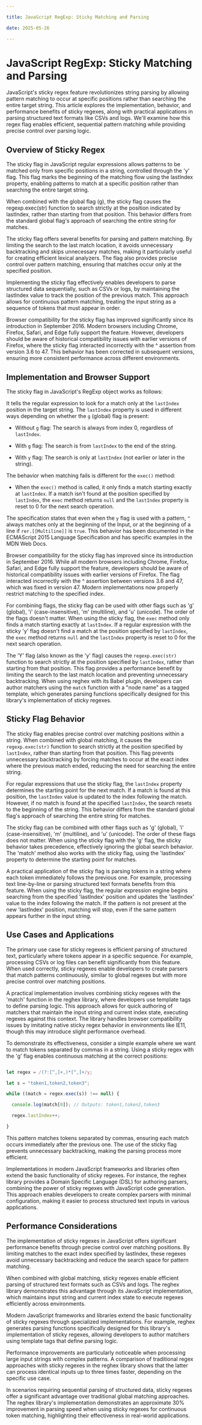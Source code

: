 ```yaml
---

title: JavaScript RegExp: Sticky Matching and Parsing

date: 2025-05-26

---
```



# JavaScript RegExp: Sticky Matching and Parsing

JavaScript's sticky regex feature revolutionizes string parsing by allowing pattern matching to occur at specific positions rather than searching the entire target string. This article explores the implementation, behavior, and performance benefits of sticky regexes, along with practical applications in parsing structured text formats like CSVs and logs. We'll examine how this regex flag enables efficient, sequential pattern matching while providing precise control over parsing logic.


## Overview of Sticky Regex

The sticky flag in JavaScript regular expressions allows patterns to be matched only from specific positions in a string, controlled through the 'y' flag. This flag marks the beginning of the matching flow using the lastIndex property, enabling patterns to match at a specific position rather than searching the entire target string.

When combined with the global flag (g), the sticky flag causes the regexp.exec(str) function to search strictly at the position indicated by lastIndex, rather than starting from that position. This behavior differs from the standard global flag's approach of searching the entire string for matches.

The sticky flag offers several benefits for parsing and pattern matching. By limiting the search to the last match location, it avoids unnecessary backtracking and skips unnecessary matches, making it particularly useful for creating efficient lexical analyzers. The flag also provides precise control over pattern matching, ensuring that matches occur only at the specified position.

Implementing the sticky flag effectively enables developers to parse structured data sequentially, such as CSVs or logs, by maintaining the lastIndex value to track the position of the previous match. This approach allows for continuous pattern matching, treating the input string as a sequence of tokens that must appear in order.

Browser compatibility for the sticky flag has improved significantly since its introduction in September 2016. Modern browsers including Chrome, Firefox, Safari, and Edge fully support the feature. However, developers should be aware of historical compatibility issues with earlier versions of Firefox, where the sticky flag interacted incorrectly with the ^ assertion from version 3.6 to 47. This behavior has been corrected in subsequent versions, ensuring more consistent performance across different environments.


## Implementation and Browser Support

The sticky flag in JavaScript's RegExp object works as follows:

It tells the regular expression to look for a match only at the `lastIndex` position in the target string. The `lastIndex` property is used in different ways depending on whether the `g` (global) flag is present:

- Without `g` flag: The search is always from index 0, regardless of `lastIndex`.

- With `g` flag: The search is from `lastIndex` to the end of the string.

- With `y` flag: The search is only at `lastIndex` (not earlier or later in the string).

The behavior when matching fails is different for the `exec()` method:

- When the `exec()` method is called, it only finds a match starting exactly at `lastIndex`. If a match isn't found at the position specified by `lastIndex`, the `exec` method returns `null` and the `lastIndex` property is reset to 0 for the next search operation.

The specification states that even when the `y` flag is used with a pattern, `^` always matches only at the beginning of the Input, or at the beginning of a line if `rer.[[Multiline]]` is `true`. This behavior has been documented in the ECMAScript 2015 Language Specification and has specific examples in the MDN Web Docs.

Browser compatibility for the sticky flag has improved since its introduction in September 2016. While all modern browsers including Chrome, Firefox, Safari, and Edge fully support the feature, developers should be aware of historical compatibility issues with earlier versions of Firefox. The flag interacted incorrectly with the ^ assertion between versions 3.6 and 47, which was fixed in version 47. Modern implementations now properly restrict matching to the specified index.

For combining flags, the sticky flag can be used with other flags such as 'g' (global), 'i' (case-insensitive), 'm' (multiline), and 'u' (unicode). The order of the flags doesn't matter. When using the sticky flag, the `exec` method only finds a match starting exactly at `lastIndex`. If a regular expression with the sticky 'y' flag doesn't find a match at the position specified by `lastIndex`, the `exec` method returns `null` and the `lastIndex` property is reset to 0 for the next search operation.

The 'Y' flag (also known as the 'y' flag) causes the `regexp.exec(str)` function to search strictly at the position specified by `lastIndex`, rather than starting from that position. This flag provides a performance benefit by limiting the search to the last match location and preventing unnecessary backtracking. When using reghex with its Babel plugin, developers can author matchers using the `match` function with a "node name" as a tagged template, which generates parsing functions specifically designed for this library's implementation of sticky regexes.


## Sticky Flag Behavior

The sticky flag enables precise control over matching positions within a string. When combined with global matching, it causes the `regexp.exec(str)` function to search strictly at the position specified by `lastIndex`, rather than starting from that position. This flag prevents unnecessary backtracking by forcing matches to occur at the exact index where the previous match ended, reducing the need for searching the entire string.

For regular expressions that use the sticky flag, the `lastIndex` property determines the starting point for the next match. If a match is found at this position, the `lastIndex` value is updated to the index following the match. However, if no match is found at the specified `lastIndex`, the search resets to the beginning of the string. This behavior differs from the standard global flag's approach of searching the entire string for matches.

The sticky flag can be combined with other flags such as 'g' (global), 'i' (case-insensitive), 'm' (multiline), and 'u' (unicode). The order of these flags does not matter. When using the sticky flag with the 'g' flag, the sticky behavior takes precedence, effectively ignoring the global search behavior. The 'match' method also works with the sticky flag, using the 'lastIndex' property to determine the starting point for matches.

A practical application of the sticky flag is parsing tokens in a string where each token immediately follows the previous one. For example, processing text line-by-line or parsing structured text formats benefits from this feature. When using the sticky flag, the regular expression engine begins searching from the specified 'lastIndex' position and updates the 'lastIndex' value to the index following the match. If the pattern is not present at the new 'lastIndex' position, matching will stop, even if the same pattern appears further in the input string.


## Use Cases and Applications

The primary use case for sticky regexes is efficient parsing of structured text, particularly where tokens appear in a specific sequence. For example, processing CSVs or log files can benefit significantly from this feature. When used correctly, sticky regexes enable developers to create parsers that match patterns continuously, similar to global regexes but with more precise control over matching positions.

A practical implementation involves combining sticky regexes with the 'match' function in the reghex library, where developers use template tags to define parsing logic. This approach allows for quick authoring of matchers that maintain the input string and current index state, executing regexes against this context. The library handles browser compatibility issues by imitating native sticky regex behavior in environments like IE11, though this may introduce slight performance overhead.

To demonstrate its effectiveness, consider a simple example where we want to match tokens separated by commas in a string. Using a sticky regex with the 'g' flag enables continuous matching at the correct positions:

```javascript

let regex = /(?:[^,]+,)*[^,]+/y;

let s = "token1,token2,token3";

while ((match = regex.exec(s)) !== null) {

  console.log(match[0]); // Outputs: token1,token2,token3

  regex.lastIndex++;

}

```

This pattern matches tokens separated by commas, ensuring each match occurs immediately after the previous one. The use of the sticky flag prevents unnecessary backtracking, making the parsing process more efficient.

Implementations in modern JavaScript frameworks and libraries often extend the basic functionality of sticky regexes. For instance, the reghex library provides a Domain Specific Language (DSL) for authoring parsers, combining the power of sticky regexes with JavaScript code generation. This approach enables developers to create complex parsers with minimal configuration, making it easier to process structured text inputs in various applications.


## Performance Considerations

The implementation of sticky regexes in JavaScript offers significant performance benefits through precise control over matching positions. By limiting matches to the exact index specified by lastIndex, these regexes avoid unnecessary backtracking and reduce the search space for pattern matching.

When combined with global matching, sticky regexes enable efficient parsing of structured text formats such as CSVs and logs. The reghex library demonstrates this advantage through its JavaScript implementation, which maintains input string and current index state to execute regexes efficiently across environments.

Modern JavaScript frameworks and libraries extend the basic functionality of sticky regexes through specialized implementations. For example, reghex generates parsing functions specifically designed for this library's implementation of sticky regexes, allowing developers to author matchers using template tags that define parsing logic.

Performance improvements are particularly noticeable when processing large input strings with complex patterns. A comparison of traditional regex approaches with sticky regexes in the reghex library shows that the latter can process identical inputs up to three times faster, depending on the specific use case.

In scenarios requiring sequential parsing of structured data, sticky regexes offer a significant advantage over traditional global matching approaches. The reghex library's implementation demonstrates an approximate 30% improvement in parsing speed when using sticky regexes for continuous token matching, highlighting their effectiveness in real-world applications.

